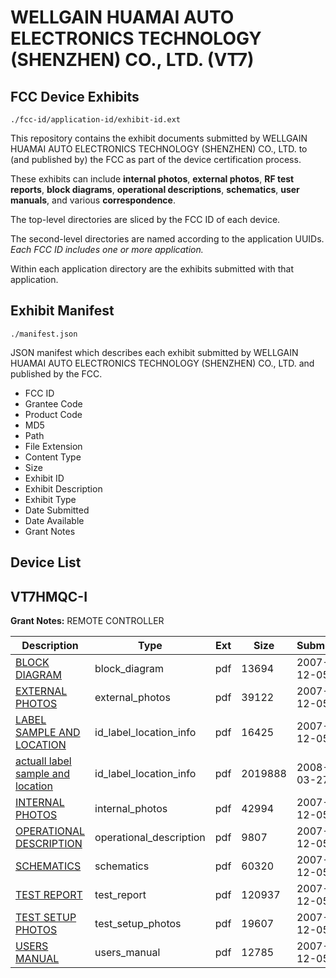 # WELLGAIN HUAMAI AUTO ELECTRONICS TECHNOLOGY (SHENZHEN) CO., LTD. (VT7)
## FCC Device Exhibits

```
./fcc-id/application-id/exhibit-id.ext
```

This repository contains the exhibit documents submitted by WELLGAIN HUAMAI AUTO ELECTRONICS TECHNOLOGY (SHENZHEN) CO., LTD. to (and published by) the FCC as part of the device certification process.

These exhibits can include **internal photos**, **external photos**, **RF test reports**, **block diagrams**, **operational descriptions**, **schematics**, **user manuals**, and various **correspondence**.

The top-level directories are sliced by the FCC ID of each device.

The second-level directories are named according to the application UUIDs. *Each FCC ID includes one or more application.*

Within each application directory are the exhibits submitted with that application. 

## Exhibit Manifest

```
./manifest.json
```

JSON manifest which describes each exhibit submitted by WELLGAIN HUAMAI AUTO ELECTRONICS TECHNOLOGY (SHENZHEN) CO., LTD. and published by the FCC.

- FCC ID
- Grantee Code
- Product Code
- MD5
- Path
- File Extension
- Content Type
- Size
- Exhibit ID
- Exhibit Description
- Exhibit Type
- Date Submitted
- Date Available
- Grant Notes

## Device List
## VT7HMQC-I
**Grant Notes:** REMOTE CONTROLLER

| Description | Type | Ext | Size | Submitted | Available |
| ----------- | ---- | --- | ---- | --------- | --------- |
| [BLOCK DIAGRAM](VT7HMQC-I/053ba45f821306a4aacbb573c84d2140/875953.pdf) | block_diagram | pdf | 13694 | 2007-12-05 | 2007-12-05 |
| [EXTERNAL PHOTOS](VT7HMQC-I/053ba45f821306a4aacbb573c84d2140/875948.pdf) | external_photos | pdf | 39122 | 2007-12-05 | 2007-12-05 |
| [LABEL SAMPLE AND LOCATION](VT7HMQC-I/053ba45f821306a4aacbb573c84d2140/875949.pdf) | id_label_location_info | pdf | 16425 | 2007-12-05 | 2007-12-05 |
| [actuall label sample and location](VT7HMQC-I/053ba45f821306a4aacbb573c84d2140/920307.pdf) | id_label_location_info | pdf | 2019888 | 2008-03-27 | 2007-12-05 |
| [INTERNAL PHOTOS](VT7HMQC-I/053ba45f821306a4aacbb573c84d2140/875950.pdf) | internal_photos | pdf | 42994 | 2007-12-05 | 2007-12-05 |
| [OPERATIONAL DESCRIPTION](VT7HMQC-I/053ba45f821306a4aacbb573c84d2140/875947.pdf) | operational_description | pdf | 9807 | 2007-12-05 | 2007-12-05 |
| [SCHEMATICS](VT7HMQC-I/053ba45f821306a4aacbb573c84d2140/875955.pdf) | schematics | pdf | 60320 | 2007-12-05 | 2007-12-05 |
| [TEST REPORT](VT7HMQC-I/053ba45f821306a4aacbb573c84d2140/875954.pdf) | test_report | pdf | 120937 | 2007-12-05 | 2007-12-05 |
| [TEST SETUP PHOTOS](VT7HMQC-I/053ba45f821306a4aacbb573c84d2140/875952.pdf) | test_setup_photos | pdf | 19607 | 2007-12-05 | 2007-12-05 |
| [USERS MANUAL](VT7HMQC-I/053ba45f821306a4aacbb573c84d2140/875951.pdf) | users_manual | pdf | 12785 | 2007-12-05 | 2007-12-05 |
